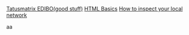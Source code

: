 [Tatusmatrix EDIBO(good stuff)](https://github.com/tatusmatrix/EDIBO/tree/master/Day9_Day10)
[HTML Basics](https://www.w3schools.com/html/default.asp)
[How to inspect your local network](https://medium.com/swlh/how-to-inspect-your-local-network-4187d7ae3b10)

aa
